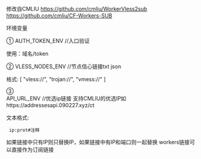 修改自CMLIU
  https://github.com/cmliu/WorkerVless2sub
  https://github.com/cmliu/CF-Workers-SUB
  
  
环境变量

①
AUTH_TOKEN_ENV   //入口验证

  使用：域名/token
  
②
VLESS_NODES_ENV //节点信心链接txt json

   格式:
       [
        "vless://",
        "trojan://",
        "vmess://"
        ]

        
 ③       
API_URL_ENV //优选ip链接 支持CMLIU的优选IP如https://addressesapi.090227.xyz/ct

  文本格式:
  
     ip:prot#注释
如果链接中只有IP则只替换IP，如果链接中有IP和端口则一起替换
workers链接可以直接作为订阅链接


